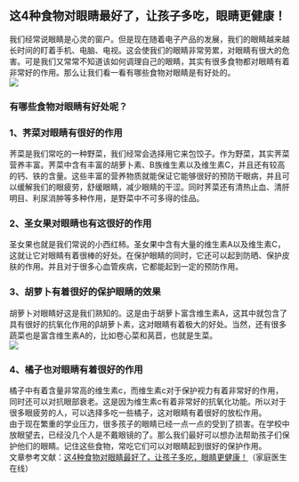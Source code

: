 ## 这4种食物对眼睛最好了，让孩子多吃，眼睛更健康！  
我们经常说眼睛是心灵的窗户。但是现在随着电子产品的发展，我们的眼睛越来越长时间的盯着手机、电脑、电视。这会使我们的眼睛非常劳累，对眼睛有很大的危害。可是我们又常常不知道该如何调理自己的眼睛，其实有很多食物都对眼睛有着非常好的作用。那么让我们看一看有哪些食物对眼睛是有好处的。  
![](http://cdncms.v-keep.cn/wp-content/uploads/2020/06/timg-87-1024x707.jpg)  
### 有哪些食物对眼睛有好处呢？  
### 1、荠菜对眼睛有很好的作用  
荠菜是我们常吃的一种野菜，我们经常会选择用它来包饺子。作为野菜，其实荠菜营养丰富。荠菜中含有丰富的胡萝卜素、B族维生素以及维生素C，并且还有较高的钙、铁的含量。这些丰富的营养物质就能保证它能够很好的预防干眼病，并且可以缓解我们的眼疲劳，舒缓眼睛，减少眼睛的干涩。同时荠菜还有清热止血、清肝明目、利尿消肿等多种作用，是野菜中不可多得的佳品。  
### 2、圣女果对眼睛也有这很好的作用  
圣女果也就是我们常说的小西红柿。圣女果中含有大量的维生素A以及维生素C，这就让它对眼睛有着很棒的好处。在保护眼睛的同时，它还可以起到防晒、保护皮肤的作用。并且对于很多心血管疾病，它都能起到一定的预防作用。  
### 3、胡萝卜有着很好的保护眼睛的效果  
胡萝卜对眼睛好这是我们熟知的。这是由于胡萝卜富含维生素A，这其中就包含了具有很好的抗氧化作用的β胡萝卜素，这对眼睛有着极大的好处。当然，还有很多蔬菜也是富含维生素A的，比如卷心菜和莴苣，也就是生菜。  
![](http://cdncms.v-keep.cn/wp-content/uploads/2020/06/u31619106401998202024fm26gp0.jpg)  
### 4、橘子也对眼睛有着很好的作用  
橘子中有着含量非常高的维生素c，而维生素c对于保护视力有着非常好的作用，同时还可以对抗眼部衰老。这是因为维生素c有着非常好的抗氧化功能。所以对于很多眼疲劳的人，可以选择多吃一些橘子，这对眼睛有着很好的放松作用。  
由于现在繁重的学业压力，很多孩子的眼睛已经一点一点的受到了损害。在学校中放眼望去，已经没几个人是不戴眼镜的了。那么我们最好可以想办法帮助孩子们保护他们的眼睛。记住这些食物，常吃它们可以对眼睛起到很好的保护作用。  
文章参考文献：<a href="https://www.familydoctor.com.cn/eye/a/202006/2612448.html">这4种食物对眼睛最好了，让孩子多吃，眼睛更健康！</a>（家庭医生在线）  
